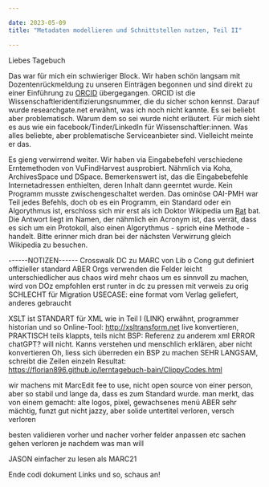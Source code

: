 ```yaml
---

date: 2023-05-09
title: "Metadaten modellieren und Schnittstellen nutzen, Teil II"

---
```


Liebes Tagebuch

Das war für mich ein schwieriger Block. 
Wir haben schön langsam mit Dozentenrückmeldung zu unseren Einträgen begonnen und sind direkt zu einer Einführung zu [ORCID](https://orcid.org/) übergegangen.
ORCID ist die Wissenschaftleridentifizierungsnummer, die du sicher schon kennst.
Darauf wurde researchgate.net erwähnt, was ich noch nicht kannte.
Es sei beliebt aber problematisch. 
Warum dem so sei wurde nicht erläutert. 
Für mich sieht es aus wie ein facebook/Tinder/LinkedIn für Wissenschaftler:innen.
Was alles beliebte, aber problematische Serviceanbieter sind.
Vielleicht meinte er das.

Es gieng verwirrend weiter.
Wir haben via Eingabebefehl verschiedene Erntemethoden von VuFindHarvest ausprobiert.
Nähmlich via Koha, ArchivesSpace und DSpace.
Bemerkenswert ist, das die Eingabebefehle Internetadressen enthielten, deren Inhalt dann geerntet wurde.
Kein Programm musste zwischengeschaltet werden.
Das ominöse OAI-PMH war Teil jedes Befehls, doch ob es ein Programm, ein Standard oder ein Algorythmus ist, erschloss sich mir erst als ich Doktor Wikipedia um [Rat](https://en.wikipedia.org/wiki/Open_Archives_Initiative_Protocol_for_Metadata_Harvesting) bat.
Die Antwort liegt im Namen, der nähmlich ein Acronym ist, das verrät, dass es sich um ein Protokoll, also einen Algorythmus - sprich eine Methode - handelt.
Bitte erinner mich dran bei der nächsten Verwirrung gleich Wikipedia zu besuchen.



------NOTIZEN------
Crosswalk DC zu MARC
von Lib o Cong
gut definiert
offizieller standard
ABER Orgs verwenden die Felder leicht unterschiedlicher
aus chaos wird mehr chaos
um es sinnvoll zu machen, wird von DOz empfohlen erst runter in dc zu pressen mit verweis zu orig
SCHLECHT für Migration
USECASE: eine format vom Verlag geliefert, anderes gebraucht

XSLT ist STANDART für XML
wie in Teil I (LINK) erwähnt, programmer historian und so
Online-Tool: http://xsltransform.net live konvertieren, PRAKTISCH
teils klappts, teils nicht
BSP: Referenz zu anderem xml ERROR
chatGPT? will nicht. Kanns verstehen und menschlich erklären, aber nicht konvertieren
Oh, liess sich überreden ein BSP zu machen
SEHR LANGSAM, schreibt die Zeilen einzeln
Resultat: https://florian896.github.io/lerntagebuch-bain/ClippyCodes.html

wir machens mit MarcEdit
fee to use, nicht open source
von einer person, aber so stabil und lange da, dass es zum Standard wurde.
man merkt, das von einem gemacht: alte logos, pixel, gewachsenes menü
ABER sehr mächtig, funzt gut
nicht jazzy, aber solide
untertitel verloren, versch verloren

besten validieren vorher und nacher
vorher felder anpassen etc
sachen gehen verloren
je nachdem was man will


JASON einfacher zu lesen als MARC21

Ende codi dokument Links und so, schaus an!
